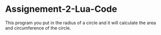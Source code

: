 # Assignement-2-Lua-Code
This program you put in the radius of a circle and it will calculate the area and circumference of the circle.
